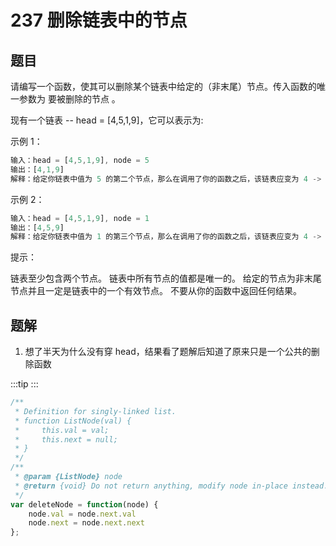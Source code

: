 # 237 删除链表中的节点

## 题目
请编写一个函数，使其可以删除某个链表中给定的（非末尾）节点。传入函数的唯一参数为 要被删除的节点 。


现有一个链表 -- head = [4,5,1,9]，它可以表示为:


示例 1：
```js
输入：head = [4,5,1,9], node = 5
输出：[4,1,9]
解释：给定你链表中值为 5 的第二个节点，那么在调用了你的函数之后，该链表应变为 4 -> 1 -> 9.
```
示例 2：
```js
输入：head = [4,5,1,9], node = 1
输出：[4,5,9]
解释：给定你链表中值为 1 的第三个节点，那么在调用了你的函数之后，该链表应变为 4 -> 5 -> 9.
```

提示：

链表至少包含两个节点。
链表中所有节点的值都是唯一的。
给定的节点为非末尾节点并且一定是链表中的一个有效节点。
不要从你的函数中返回任何结果。

## 题解

1. 想了半天为什么没有穿 head，结果看了题解后知道了原来只是一个公共的删除函数

:::tip
<runtime :list="[80, 97.32, 39.7, 7.26]" />
:::

```js
/**
 * Definition for singly-linked list.
 * function ListNode(val) {
 *     this.val = val;
 *     this.next = null;
 * }
 */
/**
 * @param {ListNode} node
 * @return {void} Do not return anything, modify node in-place instead.
 */
var deleteNode = function(node) {
    node.val = node.next.val
    node.next = node.next.next
};
```

<situation>
    <template v-slot:time>
        `O(1)`
    </template>
    <template v-slot:space>
        `O(1)`
    </template>
    <template v-slot:good>
    </template>
    <template v-slot:bad>
    </template>
</situation>